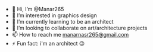 - 👋 Hi, I’m @Manar265
- 👀 I’m interested in graphics design 
- 🌱 I’m currently learning to be an architect 
- 💞️ I’m looking to collaborate on art/architecture projects
- 📫 How to reach me manarnasr265@gmail.com
- ⚡ Fun fact: i'm an architect 😉

<!---
Manar265/Manar265 is a ✨ special ✨ repository because its `README.md` (this file) appears on your GitHub profile.
You can click the Preview link to take a look at your changes.
--->

